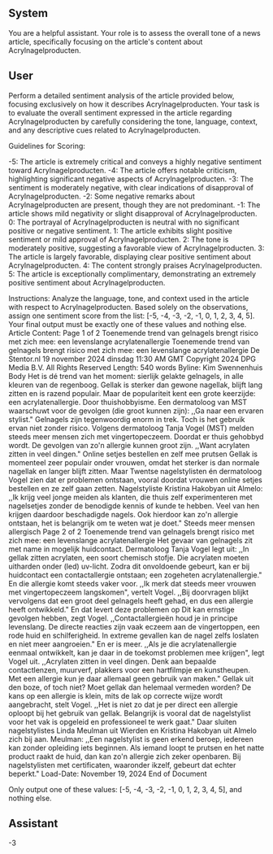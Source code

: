 ## System

You are a helpful assistant. Your role is to assess the overall tone of a news article, specifically focusing on the article's content about Acrylnagelproducten.

## User


Perform a detailed sentiment analysis of the article provided below, focusing exclusively on how it describes Acrylnagelproducten. Your task is to evaluate the overall sentiment expressed in the article regarding Acrylnagelproducten by carefully considering the tone, language, context, and any descriptive cues related to Acrylnagelproducten.

Guidelines for Scoring:

-5: The article is extremely critical and conveys a highly negative sentiment toward Acrylnagelproducten.
-4: The article offers notable criticism, highlighting significant negative aspects of Acrylnagelproducten.
-3: The sentiment is moderately negative, with clear indications of disapproval of Acrylnagelproducten.
-2: Some negative remarks about Acrylnagelproducten are present, though they are not predominant.
-1: The article shows mild negativity or slight disapproval of Acrylnagelproducten.
0: The portrayal of Acrylnagelproducten is neutral with no significant positive or negative sentiment.
1: The article exhibits slight positive sentiment or mild approval of Acrylnagelproducten.
2: The tone is moderately positive, suggesting a favorable view of Acrylnagelproducten.
3: The article is largely favorable, displaying clear positive sentiment about Acrylnagelproducten.
4: The content strongly praises Acrylnagelproducten.
5: The article is exceptionally complimentary, demonstrating an extremely positive sentiment about Acrylnagelproducten.

Instructions:
Analyze the language, tone, and context used in the article with respect to Acrylnagelproducten.
Based solely on the observations, assign one sentiment score from the list: [-5, -4, -3, -2, -1, 0, 1, 2, 3, 4, 5].
Your final output must be exactly one of these values and nothing else.
Article Content: Page 1 of 2
Toenemende trend van gelnagels brengt risico met zich mee: een levenslange acrylatenallergie
Toenemende trend van gelnagels brengt risico met zich mee: een 
levenslange acrylatenallergie
De Stentor.nl
19 november 2024 dinsdag 11:30 AM GMT
Copyright 2024 DPG Media B.V. All Rights Reserved
Length: 540 words
Byline: Kim Swennenhuis
Body
Het is dé trend van het moment: sierlijk gelakte gelnagels, in alle kleuren van de regenboog. Gellak is sterker dan 
gewone nagellak, blijft lang zitten en is razend populair. Maar de populariteit kent een grote keerzijde: een 
acrylatenallergie. Door thuishobbyisme. Een dermatoloog van MST waarschuwt voor de gevolgen (die groot 
kunnen zijn): ,,Ga naar een ervaren stylist."
Gelnagels zijn tegenwoordig enorm in trek.  Toch is het gebruik ervan niet zonder risico. Volgens dermatoloog 
Tanja Vogel (MST) melden steeds meer mensen zich  met vingertopeczeem. Doordat er thuis gehobbyd wordt. De 
gevolgen van zo'n allergie kunnen groot zijn. ,,Want acrylaten zitten in veel dingen."
Online setjes bestellen en zelf mee prutsen
Gellak is momenteel zeer populair onder vrouwen, omdat het sterker is dan normale nagellak en langer blijft zitten. 
Maar Twentse nagelstylisten én dermatoloog Vogel zien dat er problemen ontstaan, vooral doordat vrouwen 
online setjes bestellen en ze zelf gaan zetten.
Nagelstyliste Kristina Hakobyan uit Almelo: ,,Ik krijg veel jonge meiden als klanten, die thuis zelf experimenteren 
met nagelsetjes zonder de benodigde kennis of kunde te hebben. Veel van hen krijgen daardoor beschadigde 
nagels. Ook hierdoor kan zo'n allergie ontstaan, het is belangrijk om te weten wat je doet."
Steeds meer mensen allergisch
Page 2 of 2
Toenemende trend van gelnagels brengt risico met zich mee: een levenslange acrylatenallergie
Het gevaar van gelnagels zit met name in mogelijk huidcontact. Dermatoloog Tanja Vogel legt uit: ,,In gellak zitten 
acrylaten, een soort chemisch stofje. Die acrylaten moeten uitharden onder (led) uv-licht. Zodra dit onvoldoende 
gebeurt, kan er bij huidcontact een contactallergie ontstaan; een zogeheten acrylatenallergie."
En die allergie komt steeds vaker voor. ,,Ik merk dat steeds meer vrouwen met vingertopeczeem langskomen", 
vertelt Vogel. ,,Bij doorvragen blijkt vervolgens dat een groot deel gelnagels heeft gehad, en dus een allergie heeft 
ontwikkeld."
En dat levert deze problemen op
Dit kan ernstige gevolgen hebben, zegt Vogel. ,,Contactallergieën houd je in principe levenslang. De directe 
reacties zijn vaak eczeem aan de vingertoppen, een rode huid en  schilferigheid. In extreme gevallen kan de nagel 
zelfs loslaten en niet meer aangroeien."
En er is meer.  ,,Als je die acrylatenallergie eenmaal ontwikkelt, kan je daar in de toekomst problemen mee 
krijgen", legt Vogel uit. ,,Acrylaten zitten in veel dingen. Denk aan bepaalde contactlenzen, muurverf, plakkers voor 
een hartfilmpje en kunstheupen. Met een allergie kun je daar allemaal geen gebruik van maken."
Gellak uit den boze, of toch niet?
Moet gellak dan helemaal vermeden worden? De kans op een allergie is klein, mits de lak op correcte wijze wordt 
aangebracht, stelt Vogel. ,,Het is niet zo dat je per direct een allergie oploopt bij het gebruik van gellak. Belangrijk 
is vooral dat de nagelstylist voor het vak is opgeleid en professioneel te werk gaat."
Daar sluiten nagelstylistes Linda Meulman uit Wierden en Kristina Hakobyan uit Almelo zich bij aan. Meulman: 
,,Een nagelstylist is geen erkend beroep, iedereen kan zonder opleiding iets beginnen. Als iemand loopt te prutsen 
en het natte product raakt de huid, dan kan zo'n allergie zich zeker openbaren. Bij nagelstylisten met certificaten, 
waaronder ikzelf, gebeurt dat echter beperkt."
Load-Date: November 19, 2024
End of Document

Only output one of these values: [-5, -4, -3, -2, -1, 0, 1, 2, 3, 4, 5], and nothing else.
                

## Assistant

-3

